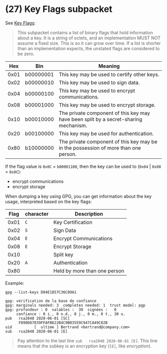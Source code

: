 # (27) Key Flags subpacket

See [Key Flags](https://tools.ietf.org/html/rfc4880#section-5.2.3.21):

> This subpacket contains a list of binary flags that hold information
> about a key.  It is a string of octets, and an implementation MUST
> NOT assume a fixed size.  This is so it can grow over time.  If a
> list is shorter than an implementation expects, the unstated flags
> are considered to be zero.

| Hex  | Bin       | Meaning                                                                                |
|------|-----------|----------------------------------------------------------------------------------------|
| 0x01 | b00000001 | This key may be used to certify other keys.                                            |
| 0x02 | b00000010 | This key may be used to sign data.                                                     |
| 0x04 | b00000100 | This key may be used to encrypt communications.                                        |
| 0x08 | b00001000 | This key may be used to encrypt storage.                                               |
| 0x10 | b00010000 | The private component of this key may have been split by a secret-sharing mechanism.   |
| 0x20 | b00100000 | This key may be used for authentication.                                               |
| 0x80 | b10000000 | The private component of this key may be in the possession of more than one person.    |

If the flag value is `0x0C` = `b00001100`, then the key can be used to (`0x04` | `0x08` = `0x0C`):
* encrypt communications
* encrypt storage

When dumping a key using GPG, you can get information about the key usage, interpreted based on the key flags:

| Flag 	| character | Description                        |
|-------|-----------|------------------------------------|
| 0x01 	| `C`       | Key Certification                  |
| 0x02 	| `S` 	    | Sign Data                          |
| 0x04 	| `E` 	    | Encrypt Communications             |
| 0x08 	| `E` 	    | Encrypt Storage                    |
| 0x10 	|  	        | Split key                          |
| 0x20 	| `A` 	    | Authentication                     |
| 0x80 	|  	        | Held by more than one person       |

Example:

    gpg --list-keys D04E1857C36C89A1
    
    gpg: vérification de la base de confiance
    gpg: marginals needed: 3  completes needed: 1  trust model: pgp
    gpg: profondeur : 0  valables :  30  signées :   0
         confiance : 0 i., 0 n.d., 0 j., 0 m., 0 t., 30 u.
    pub   rsa2048 2020-06-01 [SC]
          F890D87039FFAFB622B4C9B03559C947CA49C02B
    uid          [  ultime ] Bertrand <bertrand@company.com>
    sub   rsa2048 2020-06-01 [E]

> Pay attention to the last line `sub   rsa2048 2020-06-01 [E]`.
> This line means that the subkey is an encryption key (`[E]`, like _encryption_).
